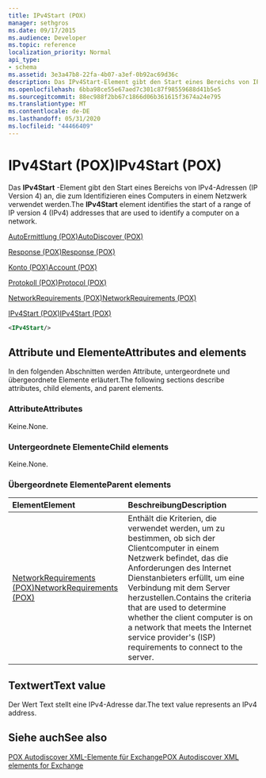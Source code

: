 ```yaml
---
title: IPv4Start (POX)
manager: sethgros
ms.date: 09/17/2015
ms.audience: Developer
ms.topic: reference
localization_priority: Normal
api_type:
- schema
ms.assetid: 3e3a47b8-22fa-4b07-a3ef-0b92ac69d36c
description: Das IPv4Start-Element gibt den Start eines Bereichs von IPv4-Adressen (IP Version 4) an, die zum Identifizieren eines Computers in einem Netzwerk verwendet werden.
ms.openlocfilehash: 6bba98ce55e67aed7c301c87f98559688d41b5e5
ms.sourcegitcommit: 88ec988f2bb67c1866d06b361615f3674a24e795
ms.translationtype: MT
ms.contentlocale: de-DE
ms.lasthandoff: 05/31/2020
ms.locfileid: "44466409"
---
```

# <a name="ipv4start-pox"></a><span data-ttu-id="1fb5f-103">IPv4Start (POX)</span><span class="sxs-lookup"><span data-stu-id="1fb5f-103">IPv4Start (POX)</span></span>

<span data-ttu-id="1fb5f-104">Das **IPv4Start** -Element gibt den Start eines Bereichs von IPv4-Adressen (IP Version 4) an, die zum Identifizieren eines Computers in einem Netzwerk verwendet werden.</span><span class="sxs-lookup"><span data-stu-id="1fb5f-104">The **IPv4Start** element identifies the start of a range of IP version 4 (IPv4) addresses that are used to identify a computer on a network.</span></span> 
  
[<span data-ttu-id="1fb5f-105">AutoErmittlung (POX)</span><span class="sxs-lookup"><span data-stu-id="1fb5f-105">AutoDiscover (POX)</span></span>](autodiscover-pox.md)
  
[<span data-ttu-id="1fb5f-106">Response (POX)</span><span class="sxs-lookup"><span data-stu-id="1fb5f-106">Response (POX)</span></span>](response-pox.md)
  
[<span data-ttu-id="1fb5f-107">Konto (POX)</span><span class="sxs-lookup"><span data-stu-id="1fb5f-107">Account (POX)</span></span>](account-pox.md)
  
[<span data-ttu-id="1fb5f-108">Protokoll (POX)</span><span class="sxs-lookup"><span data-stu-id="1fb5f-108">Protocol (POX)</span></span>](protocol-pox.md)
  
[<span data-ttu-id="1fb5f-109">NetworkRequirements (POX)</span><span class="sxs-lookup"><span data-stu-id="1fb5f-109">NetworkRequirements (POX)</span></span>](networkrequirements-pox.md)
  
[<span data-ttu-id="1fb5f-110">IPv4Start (POX)</span><span class="sxs-lookup"><span data-stu-id="1fb5f-110">IPv4Start (POX)</span></span>](ipv4start-pox.md)
  
```xml
<IPv4Start/>
```

## <a name="attributes-and-elements"></a><span data-ttu-id="1fb5f-111">Attribute und Elemente</span><span class="sxs-lookup"><span data-stu-id="1fb5f-111">Attributes and elements</span></span>

<span data-ttu-id="1fb5f-112">In den folgenden Abschnitten werden Attribute, untergeordnete und übergeordnete Elemente erläutert.</span><span class="sxs-lookup"><span data-stu-id="1fb5f-112">The following sections describe attributes, child elements, and parent elements.</span></span>
  
### <a name="attributes"></a><span data-ttu-id="1fb5f-113">Attribute</span><span class="sxs-lookup"><span data-stu-id="1fb5f-113">Attributes</span></span>

<span data-ttu-id="1fb5f-114">Keine.</span><span class="sxs-lookup"><span data-stu-id="1fb5f-114">None.</span></span>
  
### <a name="child-elements"></a><span data-ttu-id="1fb5f-115">Untergeordnete Elemente</span><span class="sxs-lookup"><span data-stu-id="1fb5f-115">Child elements</span></span>

<span data-ttu-id="1fb5f-116">Keine.</span><span class="sxs-lookup"><span data-stu-id="1fb5f-116">None.</span></span>
  
### <a name="parent-elements"></a><span data-ttu-id="1fb5f-117">Übergeordnete Elemente</span><span class="sxs-lookup"><span data-stu-id="1fb5f-117">Parent elements</span></span>

|<span data-ttu-id="1fb5f-118">**Element**</span><span class="sxs-lookup"><span data-stu-id="1fb5f-118">**Element**</span></span>|<span data-ttu-id="1fb5f-119">**Beschreibung**</span><span class="sxs-lookup"><span data-stu-id="1fb5f-119">**Description**</span></span>|
|:-----|:-----|
|[<span data-ttu-id="1fb5f-120">NetworkRequirements (POX)</span><span class="sxs-lookup"><span data-stu-id="1fb5f-120">NetworkRequirements (POX)</span></span>](networkrequirements-pox.md) <br/> |<span data-ttu-id="1fb5f-121">Enthält die Kriterien, die verwendet werden, um zu bestimmen, ob sich der Clientcomputer in einem Netzwerk befindet, das die Anforderungen des Internet Dienstanbieters erfüllt, um eine Verbindung mit dem Server herzustellen.</span><span class="sxs-lookup"><span data-stu-id="1fb5f-121">Contains the criteria that are used to determine whether the client computer is on a network that meets the Internet service provider's (ISP) requirements to connect to the server.</span></span>  <br/> |
   
## <a name="text-value"></a><span data-ttu-id="1fb5f-122">Textwert</span><span class="sxs-lookup"><span data-stu-id="1fb5f-122">Text value</span></span>

<span data-ttu-id="1fb5f-123">Der Wert Text stellt eine IPv4-Adresse dar.</span><span class="sxs-lookup"><span data-stu-id="1fb5f-123">The text value represents an IPv4 address.</span></span>
  
## <a name="see-also"></a><span data-ttu-id="1fb5f-124">Siehe auch</span><span class="sxs-lookup"><span data-stu-id="1fb5f-124">See also</span></span>



[<span data-ttu-id="1fb5f-125">POX Autodiscover XML-Elemente für Exchange</span><span class="sxs-lookup"><span data-stu-id="1fb5f-125">POX Autodiscover XML elements for Exchange</span></span>](pox-autodiscover-xml-elements-for-exchange.md)


